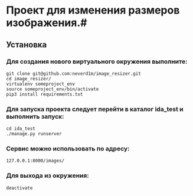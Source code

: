 # Проект для изменения размеров изображения.#

## Установка ##
### Для создания нового виртуального окружения выполните:

`git clone git@github.com:neverd1m/image_resizer.git`  
`cd image_resizer/`  
`virtualenv someproject_env`  
`source someproject_env/bin/activate`  
`pip3 install requirements.txt`

### Для запуска проекта следует перейти в каталог ida_test и выполнить запуск:
`cd ida_test`  
`./manage.py runserver`

### Сервис можно использовать по адресу:
`127.0.0.1:8000/images/`

### Для выхода из окружения:
`deactivate`



